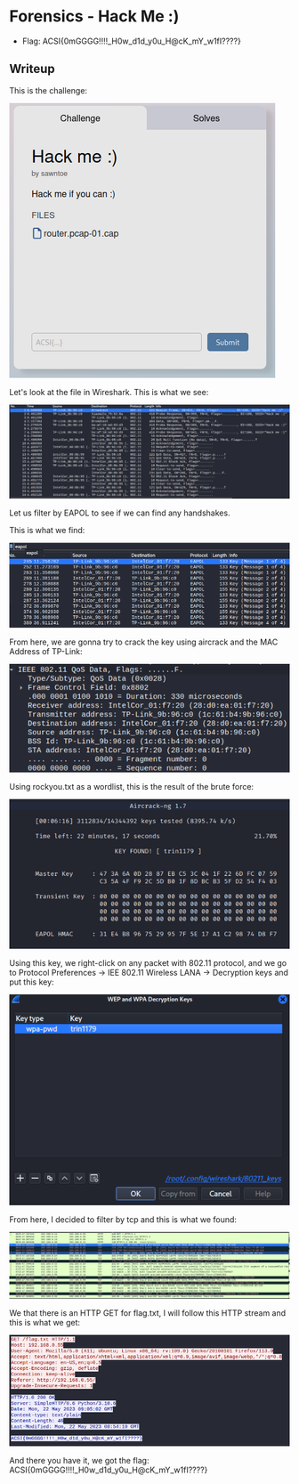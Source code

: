 # Forensics - Hack Me :)
- Flag: ACSI{0mGGGG!!!!_H0w_d1d_y0u_H@cK_mY_w1fI????}

## Writeup
This is the challenge:

![](./images/image1.png)

Let's look at the file in Wireshark. This is what we see:


![](./images/image2.png)

Let us filter by EAPOL to see if we can find any handshakes.

This is what we find:

![](./images/image3.png)

From here, we are gonna try to crack the key using aircrack and the MAC Address of TP-Link:

![](./images/image4.png)

Using rockyou.txt as a wordlist, this is the result of the brute force:

![](./images/image5.png)

Using this key, we right-click on any packet with 802.11 protocol, and we go to Protocol Preferences -> IEE 802.11 Wireless LANA -> Decryption keys and put this key:

![](./images/image6.png)

From here, I decided to filter by tcp and this is what we found:

![](./images/image7.png)

We that there is an HTTP GET for flag.txt, I will follow this HTTP stream and this is what we get:

![](./images/image8.png)

And there you have it, we got the flag: ACSI{0mGGGG!!!!_H0w_d1d_y0u_H@cK_mY_w1fI????}
